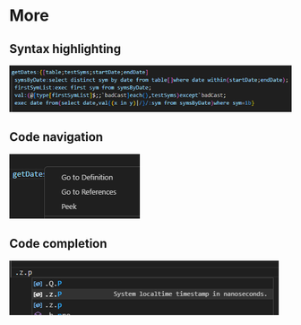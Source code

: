 # More

## Syntax highlighting

![Syntax highlighting](highlighting.png "Syntax highlighting")

## Code navigation

![Code navigation](navigation.png "Code navigation")

## Code completion

![Code completion](autocomplete.png "Code completion")
